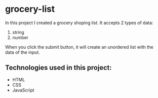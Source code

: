 # grocery-list

In this project I created a grocery shoping list. It accepts 2 types of data:
1. string
2. number

When you click the submit button, it will create an unordered list with the data of the input.

## Technologies used in this project:
- HTML
- CSS
- JavaScript
